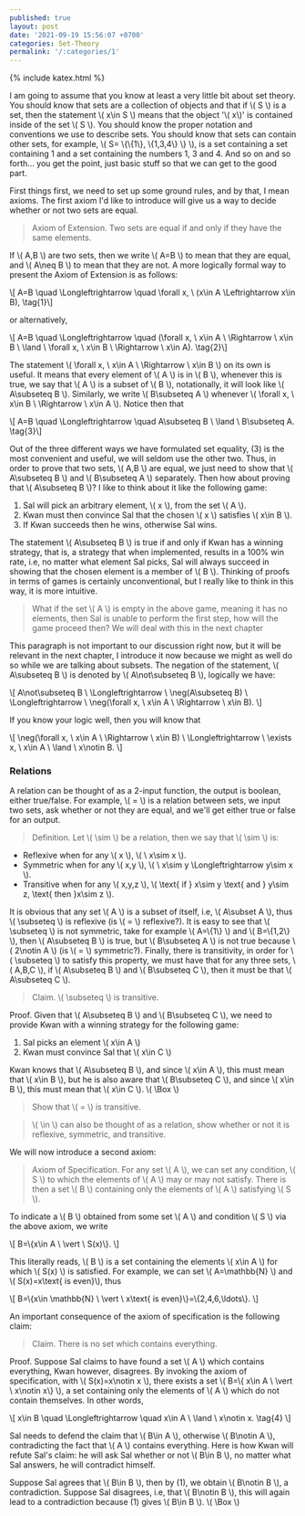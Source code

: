 ```yaml
---
published: true
layout: post
date: '2021-09-19 15:56:07 +0700'
categories: Set-Theory
permalink: '/:categories/1'
---
```

{% include katex.html %}

I am going to assume that you know at least a very little bit about set theory. You should know that sets are a collection of objects and that if \\( S \\) is a set, then the statement \\( x\in S \\) means that the object '\\( x\\)' is contained inside of the set \\( S \\). You should know the proper notation and conventions we use to describe sets. You should know that sets can contain other sets, for example, \\( S= \\{\\{1\\}, \\{1,3,4\\} \\} \\), is a set containing a set containing 1 and a set containing the numbers 1, 3 and 4. And so on and so forth... you get the point, just basic stuff so that we can get to the good part.

First things first, we need to set up some ground rules, and by that, I mean axioms. The first axiom I'd like to introduce will give us a way to decide whether or not two sets are equal.

> Axiom of Extension. Two sets are equal if and only if they have the same elements.

If \\( A,B \\) are two sets, then we write \\( A=B \\) to mean that they are equal, and \\( A\neq B \\) to mean that they are not. A more logically formal way to present the Axiom of Extension is as follows:

\\[ A=B \quad \Longleftrightarrow \quad \forall x, \ (x\in A \Leftrightarrow x\in B), \tag{1}\\]

or alternatively,

\\[ A=B \quad \Longleftrightarrow \quad (\forall x, \ x\in A \ \Rightarrow \ x\in B \ \land \ \forall x, \ x\in B \ \Rightarrow \ x\in A). \tag{2}\\]

The statement \\( \forall x, \ x\in A \ \Rightarrow \ x\in B \\) on its own is useful. It means that every element of \\( A \\) is in \\( B \\), whenever this is true, we say that \\( A \\) is a subset of \\( B \\), notationally, it will look like \\( A\subseteq B \\). Similarly, we write \\( B\subseteq A \\) whenever \\( \forall x, \ x\in B \ \Rightarrow \ x\in A \\). Notice then that

\\[ A=B \quad \Longleftrightarrow \quad A\subseteq B \ \land \ B\subseteq A. \tag{3}\\]

Out of the three different ways we have formulated set equality, (3) is the most convenient and useful, we will seldom use the other two. Thus, in order to prove that two sets, \\( A,B \\) are equal, we just need to show that \\( A\subseteq B \\) and \\( B\subseteq A \\) separately. Then how about proving that \\( A\subseteq B \\)? I like to think about it like the following game:

1. Sal will pick an arbitrary element, \\( x \\), from the set \\( A \\).
2. Kwan must then convince Sal that the chosen \\( x \\) satisfies \\( x\in B \\).
3. If Kwan succeeds then he wins, otherwise Sal wins.

The statement \\( A\subseteq B \\) is true if and only if Kwan has a winning strategy, that is, a strategy that when implemented, results in a 100% win rate, i.e, no matter what element Sal picks, Sal will always succeed in showing that the chosen element is a member of \\( B \\). Thinking of proofs in terms of games is certainly unconventional, but I really like to think in this way, it is more intuitive.

> What if the set \\( A \\) is empty in the above game, meaning it has no elements, then Sal is unable to perform the first step, how will the game proceed then? We will deal with this in the next chapter

This paragraph is not important to our discussion right now, but it will be relevant in the next chapter, I introduce it now because we might as well do so while we are talking about subsets. The negation of the statement, \\( A\subseteq B \\) is denoted by \\( A\not\subseteq B \\), logically we have:

\\[ A\not\subseteq B \ \Longleftrightarrow \ \neg(A\subseteq B) \ \Longleftrightarrow \ \neg(\forall x, \ x\in A \ \Rightarrow \ x\in B). \\]

If you know your logic well, then you will know that

\\[ \neg(\forall x, \ x\in A \ \Rightarrow \ x\in B) \ \Longleftrightarrow \ \exists x, \ x\in A \ \land \ x\notin B. \\]

### Relations

A relation can be thought of as a 2-input function, the output is boolean, either true/false. For example, \\( = \\) is a relation between sets, we input two sets, ask whether or not they are equal, and we'll get either true or false for an output.

> Definition. Let \\( \sim \\) be a relation, then we say that \\( \sim \\) is:
- Reflexive when for any \\( x \\), \\( \ x\sim x \\).
- Symmetric when for any \\( x,y \\), \\( \ x\sim y \Longleftrightarrow y\sim x \\).
- Transitive when for any \\( x,y,z \\), \\( \text{ if } x\sim y \text{ and } y\sim z, \text{ then }x\sim z \\).

It is obvious that any set \\( A \\) is a subset of itself, i.e, \\( A\subset A \\), thus \\( \subseteq \\) is reflexive (is \\( = \\) reflexive?). It is easy to see that \\( \subseteq \\) is not symmetric, take for example \\( A=\\{1\\} \\) and \\( B=\\{1,2\\} \\), then \\( A\subseteq B \\) is true, but \\( B\subseteq A \\) is not true because \\( 2\notin A \\) (is \\( = \\) symmetric?). Finally, there is transitivity, in order for \\( \subseteq \\) to satisfy this property, we must have that for any three sets, \\( A,B,C \\), if \\( A\subseteq B \\) and \\( B\subseteq C \\), then it must be that \\( A\subseteq C \\). 

> Claim. \\( \subseteq \\) is transitive.

Proof. Given that \\( A\subseteq B \\) and \\( B\subseteq C \\), we need to provide Kwan with a winning strategy for the following game:

1. Sal picks an element \\( x\in A \\)
2. Kwan must convince Sal that \\( x\in C \\)

Kwan knows that \\( A\subseteq B \\), and since \\( x\in A \\), this must mean that \\( x\in B \\), but he is also aware that \\( B\subseteq C \\), and since \\( x\in B \\), this must mean that \\( x\in C \\). \\( \Box \\)

> Show that \\( = \\) is transitive.

> \\( \in \\) can also be thought of as a relation, show whether or not it is reflexive, symmetric, and transitive. 

We will now introduce a second axiom:

> Axiom of Specification. For any set \\( A \\), we can set any condition, \\( S \\) to which the elements of \\( A \\) may or may not satisfy. There is then a set \\( B \\) containing only the elements of \\( A \\) satisfying \\( S \\).

To indicate a \\( B \\) obtained from some set \\( A \\) and condition \\( S \\) via the above axiom, we write

\\[ B=\\{x\in A \ \vert \ S(x)\\}. \\]

This literally reads, \\( B \\) is a set containing the elements \\( x\in A \\) for which \\( S(x) \\) is satisfied. For example, we can set \\( A=\mathbb{N} \\) and \\( S(x)=x\text{ is even}\\), thus

\\[ B=\\{x\in \mathbb{N} \ \vert \ x\text{ is even}\\}=\\{2,4,6,\ldots\\}. \\]

An important consequence of the axiom of specification is the following claim:

> Claim. There is no set which contains everything.

Proof. Suppose Sal claims to have found a set \\( A \\) which contains everything, Kwan however, disagrees. By invoking the axiom of specification, with \\( S(x)=x\notin x \\), there exists a set \\( B=\\{ x\in A \ \vert \ x\notin x\\} \\), a set containing only the elements of \\( A \\) which do not contain themselves. In other words,

\\[ x\in B \quad \Longleftrightarrow \quad x\in A \ \land \ x\notin x. \tag{4} \\]

Sal needs to defend the claim that \\( B\in A \\), otherwise \\( B\notin A \\), contradicting the fact that \\( A \\) contains everything. Here is how Kwan will refute Sal's claim: he will ask Sal whether or not \\( B\in B \\), no matter what Sal answers, he will contradict himself. 

Suppose Sal agrees that \\( B\in B \\), then by (1), we obtain \\( B\notin B \\), a contradiction. Suppose Sal disagrees, i.e, that \\( B\notin B \\), this will again lead to a contradiction because (1) gives \\( B\in B \\). \\( \Box \\)
